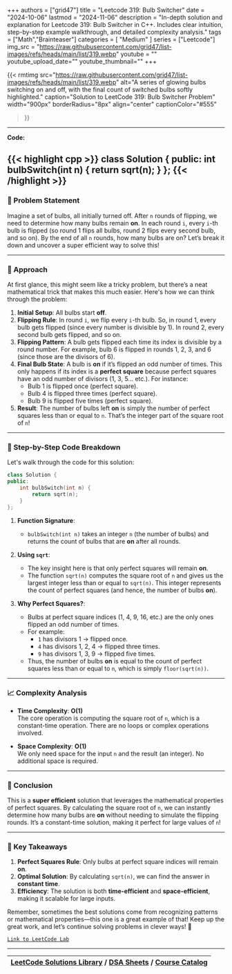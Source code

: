 
+++
authors = ["grid47"]
title = "Leetcode 319: Bulb Switcher"
date = "2024-10-06"
lastmod = "2024-11-06"
description = "In-depth solution and explanation for Leetcode 319: Bulb Switcher in C++. Includes clear intuition, step-by-step example walkthrough, and detailed complexity analysis."
tags = ["Math","Brainteaser"]
categories = [
    "Medium"
]
series = ["Leetcode"]
img_src = "https://raw.githubusercontent.com/grid47/list-images/refs/heads/main/list/319.webp"
youtube = ""
youtube_upload_date=""
youtube_thumbnail=""
+++


{{< rmtimg 
    src="https://raw.githubusercontent.com/grid47/list-images/refs/heads/main/list/319.webp" 
    alt="A series of glowing bulbs switching on and off, with the final count of switched bulbs softly highlighted."
    caption="Solution to LeetCode 319: Bulb Switcher Problem"
    width="900px"
    borderRadius="8px"
    align="center" 
    captionColor="#555"
>}}
---
**Code:**

{{< highlight cpp >}}
class Solution {
public:
    int bulbSwitch(int n) {
        return sqrt(n);
    }
};
{{< /highlight >}}
---

### 🚀 Problem Statement

Imagine a set of bulbs, all initially turned off. After `n` rounds of flipping, we need to determine how many bulbs remain **on**. In each round `i`, every `i`-th bulb is flipped (so round 1 flips all bulbs, round 2 flips every second bulb, and so on). By the end of all `n` rounds, how many bulbs are on? Let’s break it down and uncover a super efficient way to solve this!

---

### 🧠 Approach

At first glance, this might seem like a tricky problem, but there’s a neat mathematical trick that makes this much easier. Here's how we can think through the problem:

1. **Initial Setup**: All bulbs start **off**.
2. **Flipping Rule**: In round `i`, we flip every `i`-th bulb. So, in round 1, every bulb gets flipped (since every number is divisible by 1). In round 2, every second bulb gets flipped, and so on.
3. **Flipping Pattern**: A bulb gets flipped each time its index is divisible by a round number. For example, bulb 6 is flipped in rounds 1, 2, 3, and 6 (since those are the divisors of 6).
4. **Final Bulb State**: A bulb is **on** if it’s flipped an odd number of times. This only happens if its index is a **perfect square** because perfect squares have an odd number of divisors (1, 3, 5... etc.). For instance:
   - Bulb 1 is flipped once (perfect square).
   - Bulb 4 is flipped three times (perfect square).
   - Bulb 9 is flipped five times (perfect square).
5. **Result**: The number of bulbs left **on** is simply the number of perfect squares less than or equal to `n`. That’s the integer part of the square root of `n`!

---

### 🔨 Step-by-Step Code Breakdown

Let's walk through the code for this solution:

```cpp
class Solution {
public:
    int bulbSwitch(int n) {
        return sqrt(n);
    }
};
```

1. **Function Signature**:
   - `bulbSwitch(int n)` takes an integer `n` (the number of bulbs) and returns the count of bulbs that are **on** after all rounds.

2. **Using `sqrt`**:
   - The key insight here is that only perfect squares will remain **on**.
   - The function `sqrt(n)` computes the square root of `n` and gives us the largest integer less than or equal to `sqrt(n)`. This integer represents the count of perfect squares (and hence, the number of bulbs **on**).

3. **Why Perfect Squares?**:
   - Bulbs at perfect square indices (1, 4, 9, 16, etc.) are the only ones flipped an odd number of times.
   - For example:
     - `1` has divisors 1 → flipped once.
     - `4` has divisors 1, 2, 4 → flipped three times.
     - `9` has divisors 1, 3, 9 → flipped five times.
   - Thus, the number of bulbs **on** is equal to the count of perfect squares less than or equal to `n`, which is simply `floor(sqrt(n))`.

---

### 📈 Complexity Analysis

- **Time Complexity**: **O(1)**  
  The core operation is computing the square root of `n`, which is a constant-time operation. There are no loops or complex operations involved.

- **Space Complexity**: **O(1)**  
  We only need space for the input `n` and the result (an integer). No additional space is required.

---

### 🏁 Conclusion

This is a **super efficient** solution that leverages the mathematical properties of perfect squares. By calculating the square root of `n`, we can instantly determine how many bulbs are **on** without needing to simulate the flipping rounds. It’s a constant-time solution, making it perfect for large values of `n`!

---

### 🔑 Key Takeaways

1. **Perfect Squares Rule**: Only bulbs at perfect square indices will remain **on**.
2. **Optimal Solution**: By calculating `sqrt(n)`, we can find the answer in **constant time**.
3. **Efficiency**: The solution is both **time-efficient** and **space-efficient**, making it scalable for large inputs.

Remember, sometimes the best solutions come from recognizing patterns or mathematical properties—this one is a great example of that! Keep up the great work, and let’s continue solving problems in clever ways! 🎉

[`Link to LeetCode Lab`](https://leetcode.com/problems/bulb-switcher/description/)

---

| [LeetCode Solutions Library](https://grid47.xyz/leetcode/) / [DSA Sheets](https://grid47.xyz/sheets/) / [Course Catalog](https://grid47.xyz/courses/) |
| --- |
